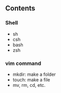 ## Contents

### Shell

- sh
- csh
- bash
- zsh

### vim command

- mkdir: make a folder
- touch: make a file
- mv, rm, cd, etc.

